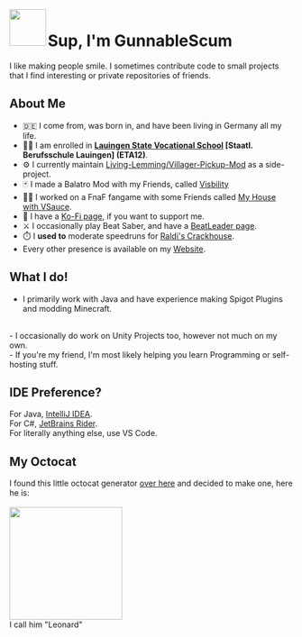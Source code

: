 <img align="left" width=65 height=65 src="https://github.com/user-attachments/assets/da43c616-a129-4772-98fa-c1d6fd900255">

# Sup, I'm GunnableScum
I like making people smile. I sometimes contribute code to small projects that I find interesting or private repositories of friends.

## About Me
- 🇩🇪 I come from, was born in, and have been living in Germany all my life.
- 👨‍🎓 I am enrolled in **[Lauingen State Vocational School](https://bs-lauingen.de/) [Staatl. Berufsschule Lauingen] (ETA12)**.
- ⚙️ I currently maintain [Living-Lemming/Villager-Pickup-Mod](https://github.com/Living-Lemming/Villager-Pickup-Mod) as a side-project.
- 🃏 I made a Balatro Mod with my Friends, called [Visbility](https://github.com/GunnableScum/Visibility)
- 👨‍🏫 I worked on a FnaF fangame with some Friends called [My House with VSauce](https://gamejolt.com/games/homesecurity/956553).
- 💸 I have a [Ko-Fi page](https://ko-fi.com/gunnablescum), if you want to support me.
- ⚔️ I occasionally play Beat Saber, and have a [BeatLeader page](https://beatleader.com/u/gunnablescum).
- ⏱️ I **used to** moderate speedruns for [Raldi's Crackhouse](https://www.speedrun.com/raldis_crackhouse).
- Every other presence is available on my [Website](https://gunnablescum.live).

## What I do!
- I primarily work with Java and have experience making Spigot Plugins and modding Minecraft.
<br>
- I occasionally do work on Unity Projects too, however not much on my own.
<br>
- If you're my friend, I'm most likely helping you learn Programming or self-hosting stuff.

## IDE Preference?
For Java, [IntelliJ IDEA](https://www.jetbrains.com/idea/).
<br>
For C#, [JetBrains Rider](https://www.jetbrains.com/rider/).
<br>
For literally anything else, use VS Code.

## My Octocat

I found this little octocat generator [over here](https://myoctocat.com/build-your-octocat/) and decided to make one, here he is:
<br>
<br>
<img height=200 src="https://github.com/user-attachments/assets/7df47caa-658a-4304-aefb-8652ce8eec28">
<br>
I call him "Leonard"
